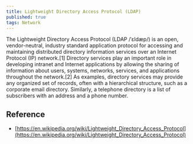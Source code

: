 ```yaml
---
title: Lightweight Directory Access Protocol (LDAP)
published: true
tags: Network
---
```


The Lightweight Directory Access Protocol (LDAP /ˈɛldæp/) is an open,
vendor-neutral, industry standard application protocol for accessing and
maintaining distributed directory information services over an Internet Protocol
(IP) network.[1] Directory services play an important role in developing
intranet and Internet applications by allowing the sharing of information about
users, systems, networks, services, and applications throughout the network.[2]
As examples, directory services may provide any organized set of records, often
with a hierarchical structure, such as a corporate email directory. Similarly, a
telephone directory is a list of subscribers with an address and a phone number.

## Reference

- [https://en.wikipedia.org/wiki/Lightweight_Directory_Access_Protocol](https://en.wikipedia.org/wiki/Lightweight_Directory_Access_Protocol)
